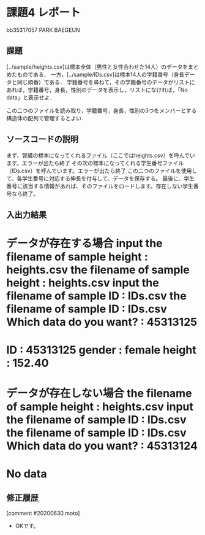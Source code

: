 # 課題4 レポート

bb35317057 PARK BAEGEUN

## 課題

[../sample/heights.csv]は標本全体（男性と女性合わせた14人）のデータをまとめたものである．
一方，[../sample/IDs.csv]は標本14人の学籍番号（身長データと同じ順番）である．
学籍番号を尋ねて，その学籍番号のデータがリストにあれば，学籍番号，身長，性別のデータを表示し，リストになければ，「No data」と表示せよ．

この二つのファイルを読み取り，学籍番号，身長，性別の3つをメンバーとする構造体の配列で管理するとよい．

## ソースコードの説明
 まず、腎臓の標本になってくれるファイル（ここではheights.csv）を呼んでいます。エラーが出たら終了
 その次の標本になってくれる学生番号ファイル（IDs.csv）を呼んでいます。エラーが出たら終了
 この二つのファイルを使用して、各学生番号に対応する伸長を付与して、データを保存する。
 最後に、学生番号に該当する情報があれば、そのファイルをロードします。存在しない学生番号なら終了。

## 入出力結果
データが存在する場合
input the filename of sample height : heights.csv
the filename of sample height : heights.csv
input the filename of sample ID : IDs.csv
the filename of sample ID : IDs.csv
Which data do you want? : 45313125
================================
ID : 45313125
gender : female
height : 152.40
============================


データが存在しない場合
the filename of sample height : heights.csv
input the filename of sample ID : IDs.csv
the filename of sample ID : IDs.csv
Which data do you want? : 45313124
================================
No data
============================



## 修正履歴

[comment #20200630 moto]
- OKです。